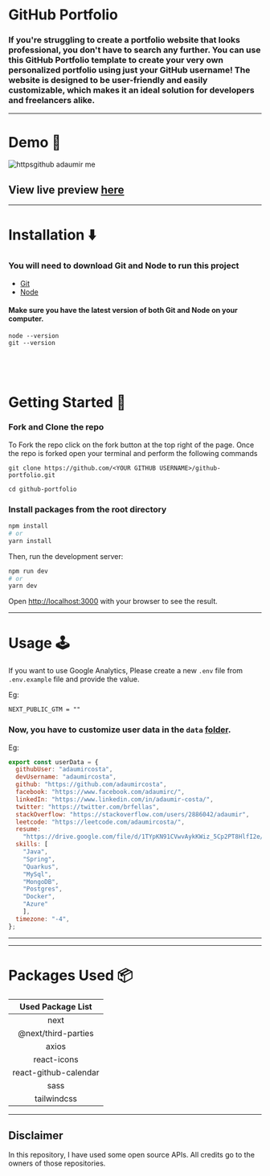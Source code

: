 # GitHub Portfolio

### If you're struggling to create a portfolio website that looks professional, you don't have to search any further. You can use this GitHub Portfolio template to create your very own personalized portfolio using just your GitHub username! The website is designed to be user-friendly and easily customizable, which makes it an ideal solution for developers and freelancers alike.

---

# Demo :movie_camera:

![httpsgithub adaumir me](https://github.com/adaumircosta/github-portfolio/assets/77630868/a331f996-1b4d-451a-941f-a15f5ae6de93)


## View live preview [here](https://my-github-portfolio.netlify.app/)

---

# Installation :arrow_down:

### You will need to download Git and Node to run this project

- [Git](https://git-scm.com/downloads)
- [Node](https://nodejs.org/en/download/)

#### Make sure you have the latest version of both Git and Node on your computer.

```
node --version
git --version
```

## <br />

# Getting Started :dart:

### Fork and Clone the repo

To Fork the repo click on the fork button at the top right of the page. Once the repo is forked open your terminal and perform the following commands

```
git clone https://github.com/<YOUR GITHUB USERNAME>/github-portfolio.git

cd github-portfolio
```

### Install packages from the root directory

```bash
npm install
# or
yarn install
```

Then, run the development server:

```bash
npm run dev
# or
yarn dev
```

Open [http://localhost:3000](http://localhost:3000) with your browser to see the result.

---

# Usage :joystick:

If you want to use Google Analytics, Please create a new `.env` file from `.env.example` file and provide the value.

Eg:

```env
NEXT_PUBLIC_GTM = ""
```

### Now, you have to customize user data in the `data` [folder](https://github.com/said7388/developer-portfolio/tree/main/data).

Eg:

```javascript
export const userData = {
  githubUser: "adaumircosta",
  devUsername: "adaumircosta",
  github: "https://github.com/adaumircosta",
  facebook: "https://www.facebook.com/adaumirc/",
  linkedIn: "https://www.linkedin.com/in/adaumir-costa/",
  twitter: "https://twitter.com/brfellas",
  stackOverflow: "https://stackoverflow.com/users/2886042/adaumir",
  leetcode: "https://leetcode.com/adaumircosta/",
  resume: 
    "https://drive.google.com/file/d/1TYpKN91CVwvAykKWiz_5Cp2PT8HlfI2e/view?usp=sharing",
  skills: [
    "Java", 
    "Spring", 
    "Quarkus", 
    "MySql", 
    "MongoDB", 
    "Postgres", 
    "Docker", 
    "Azure"
    ],
  timezone: "-4",
};
```

---

---

# Packages Used :package:

|   Used Package List   |
| :-------------------: |
|         next          |
|  @next/third-parties  |
|         axios         |
|      react-icons      |
| react-github-calendar |
|         sass          |
|      tailwindcss      |

---

## Disclaimer

In this repository, I have used some open source APIs. All credits go to the owners of those repositories.
